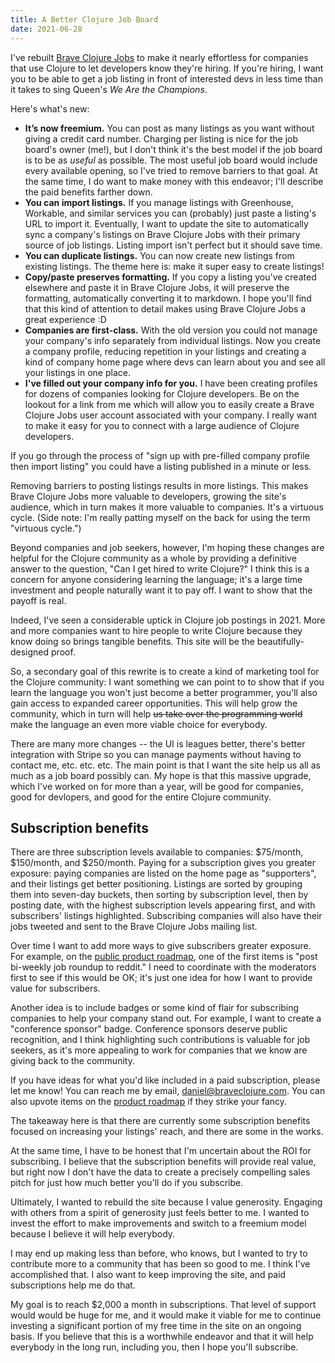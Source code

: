 ```yaml
---
title: A Better Clojure Job Board
date: 2021-06-28
---
```


I've rebuilt [Brave Clojure Jobs](https://jobs.braveclojure.com/) to make it
nearly effortless for companies that use Clojure to let developers know they're
hiring. If you're hiring, I want you to be able to get a job listing in front of
interested devs in less time than it takes to sing Queen's _We Are the
Champions_.

Here's what's new:

* **It’s now freemium.** You can post as many listings as you want without
  giving a credit card number. Charging per listing is nice for the job board's
  owner (me!), but I don't think it's the best model if the job board is to be
  as _useful_ as possible. The most useful job board would include every
  available opening, so I've tried to remove barriers to that goal. At the same
  time, I do want to make money with this endeavor; I'll describe the paid
  benefits farther down.
* **You can import listings.** If you manage listings with Greenhouse, Workable,
  and similar services you can (probably) just paste a listing's URL to import
  it. Eventually, I want to update the site to automatically sync a company's
  listings on Brave Clojure Jobs with their primary source of job listings.
  Listing import isn't perfect but it should save time.
* **You can duplicate listings.** You can now create new listings from existing
  listings. The theme here is: make it super easy to create listings!
* **Copy/paste preserves formatting.** If you copy a listing you've created
  elsewhere and paste it in Brave Clojure Jobs, it will preserve the formatting,
  automatically converting it to markdown. I hope you'll find that this kind of
  attention to detail makes using Brave Clojure Jobs a great experience :D
* **Companies are first-class.** With the old version you could not manage your
  company's info separately from individual listings. Now you create a company
  profile, reducing repetition in your listings and creating a kind of company
  home page where devs can learn about you and see all your listings in one
  place.
* **I've filled out your company info for you.** I have been creating profiles
  for dozens of companies looking for Clojure developers. Be on the lookout for
  a link from me which will allow you to easily create a Brave Clojure Jobs user
  account associated with your company. I really want to make it easy for you to
  connect with a large audience of Clojure developers.

If you go through the process of "sign up with pre-filled company profile then
import listing" you could have a listing published in a minute or less.

Removing barriers to posting listings results in more listings. This makes Brave
Clojure Jobs more valuable to developers, growing the site's audience, which in
turn makes it more valuable to companies. It's a virtuous cycle. (Side note: I'm
really patting myself on the back for using the term "virtuous cycle.")

Beyond companies and job seekers, however, I'm hoping these changes are helpful
for the Clojure community as a whole by providing a definitive answer to the
question, "Can I get hired to write Clojure?" I think this is a concern for
anyone considering learning the language; it's a large time investment and
people naturally want it to pay off. I want to show that the payoff is real.

Indeed, I've seen a considerable uptick in Clojure job postings in 2021. More
and more companies want to hire people to write Clojure because they know doing
so brings tangible benefits. This site will be the beautifully-designed proof.

So, a secondary goal of this rewrite is to create a kind of marketing tool for
the Clojure community: I want something we can point to to show that if you
learn the language you won't just become a better programmer, you'll also gain
access to expanded career opportunities. This will help grow the community,
which in turn will help ~~us take over the programming world~~ make the language
an even more viable choice for everybody.

There are many more changes -- the UI is leagues better, there's better
integration with Stripe so you can manage payments without having to contact me,
etc. etc. etc. The main point is that I want the site help us all as much as a
job board possibly can. My hope is that this massive upgrade, which I've worked
on for more than a year, will be good for companies, good for devlopers, and
good for the entire Clojure community.

## Subscription benefits

There are three subscription levels available to companies: $75/month,
$150/month, and $250/month. Paying for a subscription gives you greater
exposure: paying companies are listed on the home page as "supporters", and
their listings get better positioning. Listings are sorted by grouping them into
seven-day buckets, then sorting by subscription level, then by posting date,
with the highest subscription levels appearing first, and with subscribers'
listings highlighted. Subscribing companies will also have their jobs tweeted
and sent to the Brave Clojure Jobs mailing list.

Over time I want to add more ways to give subscribers greater exposure. For
example, on the [public product
roadmap](https://trello.com/b/KLvxGv7u/product-roadmap), one of the first items
is "post bi-weekly job roundup to reddit." I need to coordinate with the
moderators first to see if this would be OK; it's just one idea for how I want to
provide value for subscribers.

Another idea is to include badges or some kind of flair for subscribing
companies to help your company stand out. For example, I want to create a
"conference sponsor" badge. Conference sponsors deserve public recognition, and
I think highlighting such contributions is valuable for job seekers, as it's
more appealing to work for companies that we know are giving back to the
community.

If you have ideas for what you'd like included in a paid subscription, please
let me know! You can reach me by email,
[daniel@braveclojure.com](mailto:daniel@braveclojure.com). You can also upvote
items on the [product roadmap](https://trello.com/b/KLvxGv7u/product-roadmap) if
they strike your fancy.

The takeaway here is that there are currently some subscription benefits focused
on increasing your listings' reach, and there are some in the works.

At the same time, I have to be honest that I'm uncertain about the ROI for
subscribing. I believe that the subscription benefits will provide real value,
but right now I don't have the data to create a precisely compelling sales pitch
for just how much better you'll do if you subscribe.

Ultimately, I wanted to rebuild the site because I value generosity. Engaging
with others from a spirit of generosity just feels better to me. I wanted to
invest the effort to make improvements and switch to a freemium model because I
believe it will help everybody.

I may end up making less than before, who knows, but I wanted to try to
contribute more to a community that has been so good to me. I think I've
accomplished that. I also want to keep improving the site, and paid
subscriptions help me do that.

My goal is to reach $2,000 a month in subscriptions. That level of support would
would be huge for me, and it would make it viable for me to continue investing a
significant portion of my free time in the site on an ongoing basis. If you
believe that this is a worthwhile endeavor and that it will help everybody in
the long run, including you, then I hope you'll subscribe.
